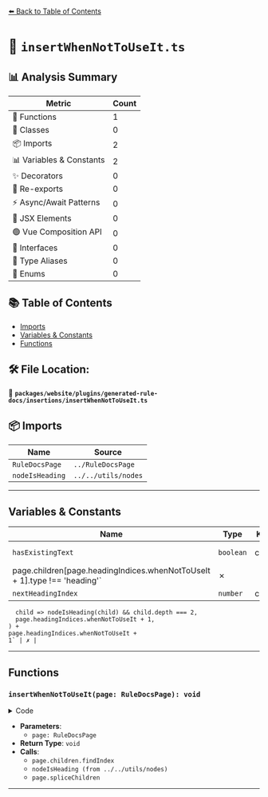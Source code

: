 [⬅️ Back to Table of Contents](../../../../../index.md)

# 📄 `insertWhenNotToUseIt.ts`

## 📊 Analysis Summary

| Metric | Count |
|--------|-------|
| 🔧 Functions | 1 |
| 🧱 Classes | 0 |
| 📦 Imports | 2 |
| 📊 Variables & Constants | 2 |
| ✨ Decorators | 0 |
| 🔄 Re-exports | 0 |
| ⚡ Async/Await Patterns | 0 |
| 💠 JSX Elements | 0 |
| 🟢 Vue Composition API | 0 |
| 📐 Interfaces | 0 |
| 📑 Type Aliases | 0 |
| 🎯 Enums | 0 |

## 📚 Table of Contents

- [Imports](#imports)
- [Variables & Constants](#variables-constants)
- [Functions](#functions)

## 🛠️ File Location:
📂 **`packages/website/plugins/generated-rule-docs/insertions/insertWhenNotToUseIt.ts`**

## 📦 Imports

| Name | Source |
|------|--------|
| `RuleDocsPage` | `../RuleDocsPage` |
| `nodeIsHeading` | `../../utils/nodes` |


---

## Variables & Constants

| Name | Type | Kind | Value | Exported |
|------|------|------|-------|----------|
| `hasExistingText` | `boolean` | const | `page.headingIndices.whenNotToUseIt < page.children.length - 1 &&
    page.children[page.headingIndices.whenNotToUseIt + 1].type !== 'heading'` | ✗ |
| `nextHeadingIndex` | `number` | const | `page.children.findIndex(
      child => nodeIsHeading(child) && child.depth === 2,
      page.headingIndices.whenNotToUseIt + 1,
    ) +
    page.headingIndices.whenNotToUseIt +
    1` | ✗ |


---

## Functions

### `insertWhenNotToUseIt(page: RuleDocsPage): void`

<details><summary>Code</summary>

```ts
export function insertWhenNotToUseIt(page: RuleDocsPage): void {
  if (!page.rule.meta.docs.requiresTypeChecking) {
    return;
  }

  const hasExistingText =
    page.headingIndices.whenNotToUseIt < page.children.length - 1 &&
    page.children[page.headingIndices.whenNotToUseIt + 1].type !== 'heading';

  const nextHeadingIndex =
    page.children.findIndex(
      child => nodeIsHeading(child) && child.depth === 2,
      page.headingIndices.whenNotToUseIt + 1,
    ) +
    page.headingIndices.whenNotToUseIt +
    1;

  page.spliceChildren(
    nextHeadingIndex === -1 ? page.children.length : nextHeadingIndex - 1,
    0,
    ...(hasExistingText ? ['---'] : []),
    'Type checked lint rules are more powerful than traditional lint rules, but also require configuring [type checked linting](/getting-started/typed-linting).',
    'See [Troubleshooting > Linting with Type Information > Performance](/troubleshooting/typed-linting/performance) if you experience performance degradations after enabling type checked rules.',
  );
}
```
</details>

- **Parameters**:
  - `page: RuleDocsPage`
- **Return Type**: `void`
- **Calls**:
  - `page.children.findIndex`
  - `nodeIsHeading (from ../../utils/nodes)`
  - `page.spliceChildren`

---